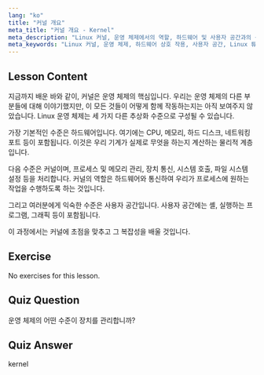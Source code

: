 ```yaml
---
lang: "ko"
title: "커널 개요"
meta_title: "커널 개요 - Kernel"
meta_description: "Linux 커널, 운영 체제에서의 역할, 하드웨어 및 사용자 공간과의 상호 작용에 대해 알아보세요. 핵심 OS 구성 요소를 이해합니다."
meta_keywords: "Linux 커널, 운영 체제, 하드웨어 상호 작용, 사용자 공간, Linux 튜토리얼, 초보자 가이드"
---
```


## Lesson Content

지금까지 배운 바와 같이, 커널은 운영 체제의 핵심입니다. 우리는 운영 체제의 다른 부분들에 대해 이야기했지만, 이 모든 것들이 어떻게 함께 작동하는지는 아직 보여주지 않았습니다. Linux 운영 체제는 세 가지 다른 추상화 수준으로 구성될 수 있습니다.

가장 기본적인 수준은 하드웨어입니다. 여기에는 CPU, 메모리, 하드 디스크, 네트워킹 포트 등이 포함됩니다. 이것은 우리 기계가 실제로 무엇을 하는지 계산하는 물리적 계층입니다.

다음 수준은 커널이며, 프로세스 및 메모리 관리, 장치 통신, 시스템 호출, 파일 시스템 설정 등을 처리합니다. 커널의 역할은 하드웨어와 통신하여 우리가 프로세스에 원하는 작업을 수행하도록 하는 것입니다.

그리고 여러분에게 익숙한 수준은 사용자 공간입니다. 사용자 공간에는 셸, 실행하는 프로그램, 그래픽 등이 포함됩니다.

이 과정에서는 커널에 초점을 맞추고 그 복잡성을 배울 것입니다.

## Exercise

No exercises for this lesson.

## Quiz Question

운영 체제의 어떤 수준이 장치를 관리합니까?

## Quiz Answer

kernel

